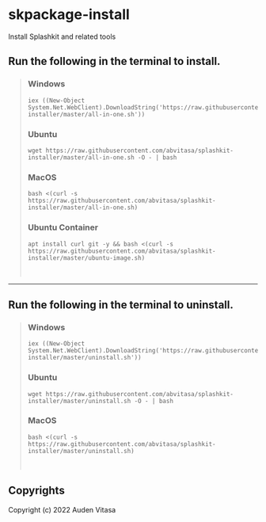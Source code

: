 # skpackage-install
Install Splashkit and related tools

## Run the following in the terminal to install.

>### Windows
>```
>iex ((New-Object System.Net.WebClient).DownloadString('https://raw.githubusercontent.com/abvitasa/splashkit-installer/master/all-in-one.sh'))
>```
>### Ubuntu
>```
>wget https://raw.githubusercontent.com/abvitasa/splashkit-installer/master/all-in-one.sh -O - | bash
>```
>### MacOS
>```
>bash <(curl -s https://raw.githubusercontent.com/abvitasa/splashkit-installer/master/all-in-one.sh)
>```
>### Ubuntu Container
>```
>apt install curl git -y && bash <(curl -s https://raw.githubusercontent.com/abvitasa/splashkit-installer/master/ubuntu-image.sh)
>```
> <br />
---

## Run the following in the terminal to uninstall.

>### Windows
>```
>iex ((New-Object System.Net.WebClient).DownloadString('https://raw.githubusercontent.com/abvitasa/splashkit-installer/master/uninstall.sh'))
>```
>### Ubuntu
>```
>wget https://raw.githubusercontent.com/abvitasa/splashkit-installer/master/uninstall.sh -O - | bash
>```
>### MacOS
>```
>bash <(curl -s https://raw.githubusercontent.com/abvitasa/splashkit-installer/master/uninstall.sh)
>```
> <br />


## Copyrights
Copyright (c) 2022 Auden Vitasa
